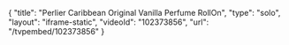 {
    "title": "Perlier Caribbean Original Vanilla Perfume RollOn",
    "type": "solo",
    "layout": "iframe-static",
    "videoId": "102373856",
    "url": "\/tvpembed\/102373856"
}